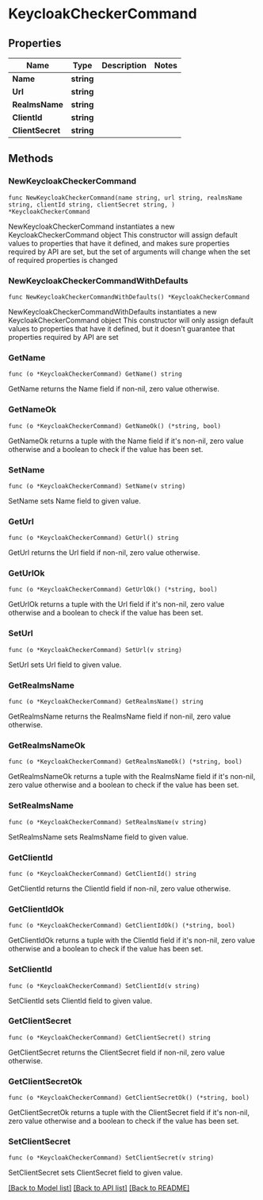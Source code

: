# KeycloakCheckerCommand

## Properties

Name | Type | Description | Notes
------------ | ------------- | ------------- | -------------
**Name** | **string** |  | 
**Url** | **string** |  | 
**RealmsName** | **string** |  | 
**ClientId** | **string** |  | 
**ClientSecret** | **string** |  | 

## Methods

### NewKeycloakCheckerCommand

`func NewKeycloakCheckerCommand(name string, url string, realmsName string, clientId string, clientSecret string, ) *KeycloakCheckerCommand`

NewKeycloakCheckerCommand instantiates a new KeycloakCheckerCommand object
This constructor will assign default values to properties that have it defined,
and makes sure properties required by API are set, but the set of arguments
will change when the set of required properties is changed

### NewKeycloakCheckerCommandWithDefaults

`func NewKeycloakCheckerCommandWithDefaults() *KeycloakCheckerCommand`

NewKeycloakCheckerCommandWithDefaults instantiates a new KeycloakCheckerCommand object
This constructor will only assign default values to properties that have it defined,
but it doesn't guarantee that properties required by API are set

### GetName

`func (o *KeycloakCheckerCommand) GetName() string`

GetName returns the Name field if non-nil, zero value otherwise.

### GetNameOk

`func (o *KeycloakCheckerCommand) GetNameOk() (*string, bool)`

GetNameOk returns a tuple with the Name field if it's non-nil, zero value otherwise
and a boolean to check if the value has been set.

### SetName

`func (o *KeycloakCheckerCommand) SetName(v string)`

SetName sets Name field to given value.


### GetUrl

`func (o *KeycloakCheckerCommand) GetUrl() string`

GetUrl returns the Url field if non-nil, zero value otherwise.

### GetUrlOk

`func (o *KeycloakCheckerCommand) GetUrlOk() (*string, bool)`

GetUrlOk returns a tuple with the Url field if it's non-nil, zero value otherwise
and a boolean to check if the value has been set.

### SetUrl

`func (o *KeycloakCheckerCommand) SetUrl(v string)`

SetUrl sets Url field to given value.


### GetRealmsName

`func (o *KeycloakCheckerCommand) GetRealmsName() string`

GetRealmsName returns the RealmsName field if non-nil, zero value otherwise.

### GetRealmsNameOk

`func (o *KeycloakCheckerCommand) GetRealmsNameOk() (*string, bool)`

GetRealmsNameOk returns a tuple with the RealmsName field if it's non-nil, zero value otherwise
and a boolean to check if the value has been set.

### SetRealmsName

`func (o *KeycloakCheckerCommand) SetRealmsName(v string)`

SetRealmsName sets RealmsName field to given value.


### GetClientId

`func (o *KeycloakCheckerCommand) GetClientId() string`

GetClientId returns the ClientId field if non-nil, zero value otherwise.

### GetClientIdOk

`func (o *KeycloakCheckerCommand) GetClientIdOk() (*string, bool)`

GetClientIdOk returns a tuple with the ClientId field if it's non-nil, zero value otherwise
and a boolean to check if the value has been set.

### SetClientId

`func (o *KeycloakCheckerCommand) SetClientId(v string)`

SetClientId sets ClientId field to given value.


### GetClientSecret

`func (o *KeycloakCheckerCommand) GetClientSecret() string`

GetClientSecret returns the ClientSecret field if non-nil, zero value otherwise.

### GetClientSecretOk

`func (o *KeycloakCheckerCommand) GetClientSecretOk() (*string, bool)`

GetClientSecretOk returns a tuple with the ClientSecret field if it's non-nil, zero value otherwise
and a boolean to check if the value has been set.

### SetClientSecret

`func (o *KeycloakCheckerCommand) SetClientSecret(v string)`

SetClientSecret sets ClientSecret field to given value.



[[Back to Model list]](../README.md#documentation-for-models) [[Back to API list]](../README.md#documentation-for-api-endpoints) [[Back to README]](../README.md)



